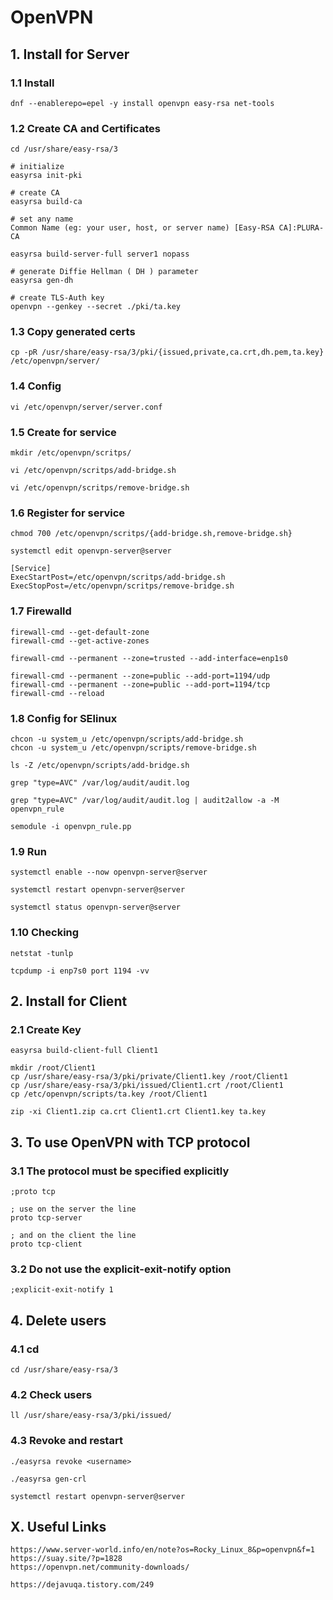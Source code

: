 # OpenVPN

## 1. Install for Server

### 1.1 Install

    dnf --enablerepo=epel -y install openvpn easy-rsa net-tools
            
### 1.2 Create CA and Certificates
    
    cd /usr/share/easy-rsa/3
    
    # initialize
    easyrsa init-pki
    
    # create CA
    easyrsa build-ca
    
    # set any name
    Common Name (eg: your user, host, or server name) [Easy-RSA CA]:PLURA-CA
    
    easyrsa build-server-full server1 nopass

    # generate Diffie Hellman ( DH ) parameter
    easyrsa gen-dh
    
    # create TLS-Auth key
    openvpn --genkey --secret ./pki/ta.key


### 1.3 Copy generated certs

    cp -pR /usr/share/easy-rsa/3/pki/{issued,private,ca.crt,dh.pem,ta.key} /etc/openvpn/server/
       
### 1.4 Config

    vi /etc/openvpn/server/server.conf

### 1.5 Create for service

    mkdir /etc/openvpn/scritps/
    
    vi /etc/openvpn/scritps/add-bridge.sh
    
    vi /etc/openvpn/scritps/remove-bridge.sh


### 1.6 Register for service

    chmod 700 /etc/openvpn/scritps/{add-bridge.sh,remove-bridge.sh}
    
    systemctl edit openvpn-server@server
    
    [Service]
    ExecStartPost=/etc/openvpn/scritps/add-bridge.sh
    ExecStopPost=/etc/openvpn/scritps/remove-bridge.sh

### 1.7 Firewalld

    firewall-cmd --get-default-zone
    firewall-cmd --get-active-zones
    
    firewall-cmd --permanent --zone=trusted --add-interface=enp1s0
    
    firewall-cmd --permanent --zone=public --add-port=1194/udp
    firewall-cmd --permanent --zone=public --add-port=1194/tcp
    firewall-cmd --reload
    
### 1.8 Config for SElinux

    chcon -u system_u /etc/openvpn/scripts/add-bridge.sh
    chcon -u system_u /etc/openvpn/scripts/remove-bridge.sh
    
    ls -Z /etc/openvpn/scripts/add-bridge.sh
    
    grep "type=AVC" /var/log/audit/audit.log
    
    grep "type=AVC" /var/log/audit/audit.log | audit2allow -a -M openvpn_rule
    
    semodule -i openvpn_rule.pp
    
### 1.9 Run

    systemctl enable --now openvpn-server@server
    
    systemctl restart openvpn-server@server
    
    systemctl status openvpn-server@server


### 1.10 Checking

    netstat -tunlp
    
    tcpdump -i enp7s0 port 1194 -vv

## 2. Install for Client

### 2.1 Create Key

    easyrsa build-client-full Client1
    
    mkdir /root/Client1
    cp /usr/share/easy-rsa/3/pki/private/Client1.key /root/Client1
    cp /usr/share/easy-rsa/3/pki/issued/Client1.crt /root/Client1
    cp /etc/openvpn/scripts/ta.key /root/Client1
    
    zip -xi Client1.zip ca.crt Client1.crt Client1.key ta.key


## 3. To use OpenVPN with TCP protocol

### 3.1  The protocol must be specified explicitly

    ;proto tcp
    
    ; use on the server the line
    proto tcp-server
    
    ; and on the client the line
    proto tcp-client
    
### 3.2  Do not use the explicit-exit-notify option

    ;explicit-exit-notify 1
        
## 4. Delete users

### 4.1 cd

    cd /usr/share/easy-rsa/3

### 4.2 Check users

    ll /usr/share/easy-rsa/3/pki/issued/

### 4.3 Revoke and restart

    ./easyrsa revoke <username>

    ./easyrsa gen-crl

    systemctl restart openvpn-server@server

## X. Useful Links

    https://www.server-world.info/en/note?os=Rocky_Linux_8&p=openvpn&f=1
    https://suay.site/?p=1828
    https://openvpn.net/community-downloads/

    https://dejavuqa.tistory.com/249
